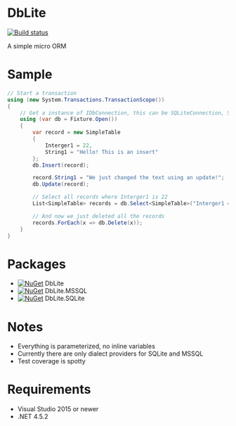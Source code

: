# DbLite

[![Build status](https://ci.appveyor.com/api/projects/status/bw0rglovw5508yj1/branch/master?svg=true)](https://ci.appveyor.com/project/NsdWorkBook/dblite/branch/master)

A simple micro ORM

# Sample

```csharp
// Start a transaction
using (new System.Transactions.TransactionScope())
{
    // Get a instance of IDbConnection, this can be SQLiteConnection, SQLConnection, etc
    using (var db = Fixture.Open())
    {
        var record = new SimpleTable
        {
            Interger1 = 22,
            String1 = "Hello! This is an insert"
        };
        db.Insert(record);

        record.String1 = "We just changed the text using an update!";
        db.Update(record);

        // Select all records where Interger1 is 22
        List<SimpleTable> records = db.Select<SimpleTable>("Interger1 = @Id", new { Id = 22 });

        // And now we just deleted all the records
        records.ForEach(x => db.Delete(x));
    }
}
```

# Packages
* [![NuGet](https://img.shields.io/nuget/v/DbLite.svg?maxAge=2592000)](https://www.nuget.org/packages/DbLite/) DbLite 
* [![NuGet](https://img.shields.io/nuget/v/DbLite.MSSQL.svg?maxAge=2592000)](https://www.nuget.org/packages/DbLite.MSSQL/) DbLite.MSSQL
* [![NuGet](https://img.shields.io/nuget/v/DbLite.SQLite.svg?maxAge=2592000)](https://www.nuget.org/packages/DbLite.SQLite/) DbLite.SQLite

# Notes

* Everything is parameterized, no inline variables
* Currently there are only dialect providers for SQLite and MSSQL
* Test coverage is spotty

# Requirements

* Visual Studio 2015 or newer
* .NET 4.5.2
